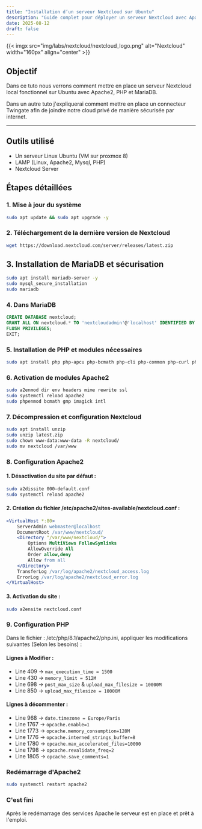 ```yaml
---
title: "Installation d’un serveur Nextcloud sur Ubuntu"
description: "Guide complet pour déployer un serveur Nextcloud avec Apache, PHP et MariaDB sur Ubuntu."
date: 2025-08-12
draft: false
---
```

{{< imgx src="img/labs/nextcloud/nextcloud_logo.png" alt="Nextcloud" width="160px" align="center" >}}
## Objectif
Dans ce tuto nous verrons comment mettre en place un serveur Nextcloud local fonctionnel sur Ubuntu avec Apache2, PHP et MariaDB. 

Dans un autre tuto j'expliquerai comment mettre en place un connecteur Twingate afin de joindre notre cloud privé de manière sécurisée par internet.

---
## Outils utilisé
- Un serveur Linux Ubuntu (VM sur proxmox 8)
- LAMP (Linux, Apache2, Mysql, PHP)
- Nextcloud Server 

## Étapes détaillées

### 1. Mise à jour du système 
```bash
sudo apt update && sudo apt upgrade -y
```
### 2. Téléchargement de la dernière version de Nextcloud
```bash
wget https://download.nextcloud.com/server/releases/latest.zip
```
## 3. Installation de MariaDB et sécurisation
```bash
sudo apt install mariadb-server -y
sudo mysql_secure_installation
sudo mariadb
```
### 4. Dans MariaDB 
```sql
CREATE DATABASE nextcloud;
GRANT ALL ON nextcloud.* TO 'nextcloudadmin'@'localhost' IDENTIFIED BY 'STRONG_PASSWD!';
FLUSH PRIVILEGES;
EXIT;
```
### 5. Installation de PHP et modules nécessaires
```bash 
sudo apt install php php-apcu php-bcmath php-cli php-common php-curl php-gd php-gmp php-imagick php-intl php-mbstring php-mysql php-zip php-xml -y
```
### 6. Activation de modules Apache2
```bash 
sudo a2enmod dir env headers mime rewrite ssl
sudo systemctl reload apache2
sudo phpenmod bcmath gmp imagick intl
```
### 7. Décompression et configuration Nextcloud
```bash
sudo apt install unzip
sudo unzip latest.zip
sudo chown www-data:www-data -R nextcloud/
sudo mv nextcloud /var/www
```
### 8. Configuration Apache2
#### 1. Désactivation du site par défaut :
```bash
sudo a2dissite 000-default.conf
sudo systemctl reload apache2
```
#### 2. Création du fichier /etc/apache2/sites-available/nextcloud.conf :
```apache
<VirtualHost *:80>
    ServerAdmin webmaster@localhost
    DocumentRoot /var/www/nextcloud/
    <Directory "/var/www/nextcloud/">
        Options MultiViews FollowSymlinks
        AllowOverride All
        Order allow,deny
        Allow from all
    </Directory>
    TransferLog /var/log/apache2/nextcloud_access.log
    ErrorLog /var/log/apache2/nextcloud_error.log
</VirtualHost>
```
#### 3. Activation du site :
```bash 
sudo a2ensite nextcloud.conf
```
### 9. Configuration PHP
Dans le fichier : /etc/php/8.1/apache2/php.ini, appliquer les modifications suivantes (Selon les besoins) :
#### Lignes à Modifier : 
- Line 409 → `max_execution_time = 1500`
- Line 430 → `memory_limit = 512M`
- Line 698 → `post_max_size` & `upload_max_filesize = 10000M`
- Line 850 → `upload_max_filesize = 10000M`
#### Lignes à décommenter : 
- Line 968 → `date.timezone = Europe/Paris`
- Line 1767 → `opcache.enable=1`
- Line 1773 → `opcache.memory_consumption=128M`
- Line 1776 → `opcache.interned_strings_buffer=8`
- Line 1780 → `opcache.max_accelerated_files=10000`
- Line 1798 → `opcache.revalidate_freq=2`
- Line 1805 → `opcache.save_comments=1`

### Redémarrage d'Apache2
```bash
sudo systemctl restart apache2
```
### C'est fini
Après le redémarrage des services Apache le serveur est en place et prêt à l'emploi. 